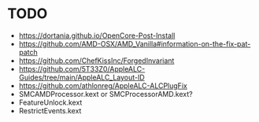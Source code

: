 # TODO

- https://dortania.github.io/OpenCore-Post-Install
- https://github.com/AMD-OSX/AMD_Vanilla#information-on-the-fix-pat-patch
- https://github.com/ChefKissInc/ForgedInvariant
- https://github.com/5T33Z0/AppleALC-Guides/tree/main/AppleALC_Layout-ID
- https://github.com/athlonreg/AppleALC-ALCPlugFix
- SMCAMDProcessor.kext or SMCProcessorAMD.kext?
- FeatureUnlock.kext
- RestrictEvents.kext
